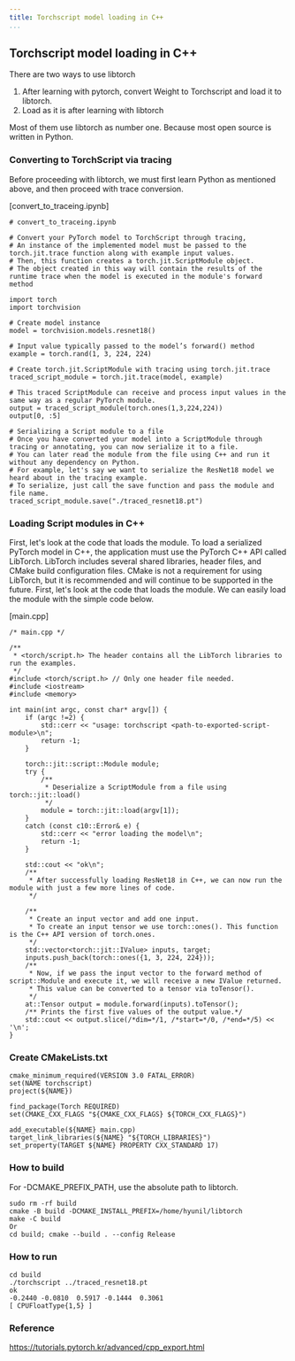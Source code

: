 ```yaml
---
title: Torchscript model loading in C++
...
```


## Torchscript model loading in C++

There are two ways to use libtorch
1. After learning with pytorch, convert Weight to Torchscript and load it to libtorch.
2. Load as it is after learning with libtorch

Most of them use libtorch as number one. Because most open source is written in Python.

### Converting to TorchScript via tracing
Before proceeding with libtorch, we must first learn Python as mentioned above, and then proceed with trace conversion.

[convert_to_traceing.ipynb]
```
# convert_to_traceing.ipynb

# Convert your PyTorch model to TorchScript through tracing,
# An instance of the implemented model must be passed to the torch.jit.trace function along with example input values.
# Then, this function creates a torch.jit.ScriptModule object.
# The object created in this way will contain the results of the runtime trace when the model is executed in the module's forward method

import torch
import torchvision

# Create model instance
model = torchvision.models.resnet18()

# Input value typically passed to the model’s forward() method
example = torch.rand(1, 3, 224, 224)

# Create torch.jit.ScriptModule with tracing using torch.jit.trace
traced_script_module = torch.jit.trace(model, example)

# This traced ScriptModule can receive and process input values in the same way as a regular PyTorch module.
output = traced_script_module(torch.ones(1,3,224,224))
output[0, :5]

# Serializing a Script module to a file
# Once you have converted your model into a ScriptModule through tracing or annotating, you can now serialize it to a file.
# You can later read the module from the file using C++ and run it without any dependency on Python.
# For example, let's say we want to serialize the ResNet18 model we heard about in the tracing example.
# To serialize, just call the save function and pass the module and file name.
traced_script_module.save("./traced_resnet18.pt")

```
### Loading Script modules in C++
First, let's look at the code that loads the module. To load a serialized PyTorch model in C++, the application must use the PyTorch C++ API called LibTorch. LibTorch includes several shared libraries, header files, and CMake build configuration files. CMake is not a requirement for using LibTorch, but it is recommended and will continue to be supported in the future. First, let's look at the code that loads the module. We can easily load the module with the simple code below.

[main.cpp]
```
/* main.cpp */

/**
 * <torch/script.h> The header contains all the LibTorch libraries to run the examples.
 */
#include <torch/script.h> // Only one header file needed.
#include <iostream>
#include <memory>

int main(int argc, const char* argv[]) {
	if (argc !=2) {
		std::cerr << "usage: torchscript <path-to-exported-script-module>\n";
		return -1;
	}

	torch::jit::script::Module module;
	try {
		/**
		 * Deserialize a ScriptModule from a file using torch::jit::load()
		 */
		module = torch::jit::load(argv[1]);
	}
	catch (const c10::Error& e) {
		std::cerr << "error loading the model\n";
		return -1;
	}

	std::cout << "ok\n";
	/**
	 * After successfully loading ResNet18 in C++, we can now run the module with just a few more lines of code. 
	 */

	/** 
	 * Create an input vector and add one input.
	 * To create an input tensor we use torch::ones(). This function is the C++ API version of torch.ones.
	 */
	std::vector<torch::jit::IValue> inputs, target;
	inputs.push_back(torch::ones({1, 3, 224, 224}));
	/**
	 * Now, if we pass the input vector to the forward method of script::Module and execute it, we will receive a new IValue returned.
	 * This value can be converted to a tensor via toTensor().
	 */
	at::Tensor output = module.forward(inputs).toTensor();
	/** Prints the first five values of the output value.*/
	std::cout << output.slice(/*dim=*/1, /*start=*/0, /*end=*/5) << '\n';
}

```
### Create CMakeLists.txt
```
cmake_minimum_required(VERSION 3.0 FATAL_ERROR)
set(NAME torchscript)
project(${NAME})

find_package(Torch REQUIRED)
set(CMAKE_CXX_FLAGS "${CMAKE_CXX_FLAGS} ${TORCH_CXX_FLAGS}")

add_executable(${NAME} main.cpp)
target_link_libraries(${NAME} "${TORCH_LIBRARIES}")
set_property(TARGET ${NAME} PROPERTY CXX_STANDARD 17)
```
### How to build
For -DCMAKE_PREFIX_PATH, use the absolute path to libtorch.
```
sudo rm -rf build
cmake -B build -DCMAKE_INSTALL_PREFIX=/home/hyunil/libtorch
make -C build 
Or 
cd build; cmake --build . --config Release
```
### How to run
```
cd build
./torchscript ../traced_resnet18.pt
ok
-0.2440 -0.0810  0.5917 -0.1444  0.3061
[ CPUFloatType{1,5} ]
```
### Reference
https://tutorials.pytorch.kr/advanced/cpp_export.html
